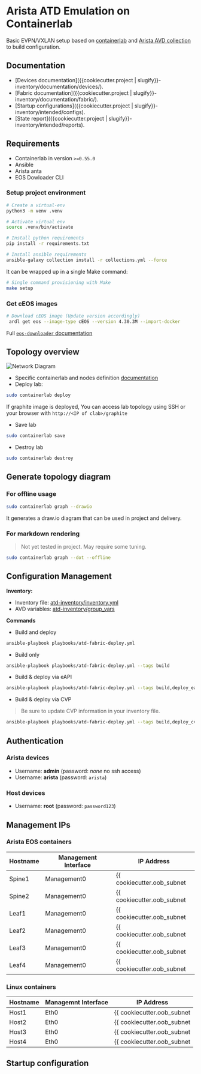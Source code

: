 # Arista ATD Emulation on Containerlab

Basic EVPN/VXLAN setup based on [containerlab](https://containerlab.dev/) and [Arista AVD collection](https://avs.arista.com) to build configuration.

## Documentation

- [Devices documentation]({{cookiecutter.project | slugify}}-inventory/documentation/devices/).
- [Fabric documentation]({{cookiecutter.project | slugify}}-inventory/documentation/fabric/).
- [Startup configurations]({{cookiecutter.project | slugify}}-inventory/intended/configs).
- [State report]({{cookiecutter.project | slugify}}-inventory/intended/reports).

## Requirements

- Containerlab in version `>=0.55.0`
- Ansible
- Arista anta
- EOS Dowloader CLI

### Setup project environment

```bash
# Create a virtual-env
python3 -m venv .venv

# Activate virtual env
source .venv/bin/activate

# Install python requirements
pip install -r requirements.txt

# Install ansible requirements
ansible-galaxy collection install -r collections.yml --force
```

It can be wrapped up in a single Make command:

```bash
# Single command provisioning with Make
make setup
```

### Get cEOS images

```bash
# Download cEOS image (Update version accordingly)
 ardl get eos --image-type cEOS --version 4.30.3M --import-docker
```

Full [`eos-downloader` documentation](https://github.com/titom73/eos-downloader)

## Topology overview

![Network Diagram](topology.png)

- Specific containerlab and nodes definition [documentation](./docs/clab.md)
- Deploy lab:

```bash
sudo containerlab deploy
```

If graphite image is deployed, You can access lab topology using SSH or your browser with `http://<IP of clab>/graphite`

- Save lab

```bash
sudo containerlab save
```

- Destroy lab

```bash
sudo containerlab destroy
```

## Generate topology diagram

### For offline usage

```bash
sudo containerlab graph --drawio
```

It generates a draw.io diagram that can be used in project and delivery.

### For markdown rendering

> Not yet tested in project. May require some tuning.

```bash
sudo containerlab graph --dot --offline
```

## Configuration Management

__Inventory:__

- Inventory file: [atd-inventory/inventory.yml](atd-inventory/inventory.yml)
- AVD variables: [atd-inventory/group_vars](atd-inventory/group_vars)

__Commands__

- Build and deploy

```bash
ansible-playbook playbooks/atd-fabric-deploy.yml
```

- Build only

```bash
ansible-playbook playbooks/atd-fabric-deploy.yml --tags build
```

- Build & deploy via eAPI

```bash
ansible-playbook playbooks/atd-fabric-deploy.yml --tags build,deploy_eapi
```

- Build & deploy via CVP

> Be sure to update CVP information in your inventory file.

```bash
ansible-playbook playbooks/atd-fabric-deploy.yml --tags build,deploy_cvp
```

## Authentication

### Arista devices

- Username: __admin__ (password: _none_ no ssh access)
- Username: __arista__ (password: `arista`)

### Host devices

- Username: __root__ (password: `password123`)

## Management IPs

### Arista EOS containers

| Hostname | Management Interface | IP Address      |
| -------- | -------------------- | --------------  |
| Spine1   | Management0          | {{ cookiecutter.oob_subnet | generate_mgmt_ip(10) }}/24 |
| Spine2   | Management0          | {{ cookiecutter.oob_subnet | generate_mgmt_ip(11) }}/24 |
| Leaf1    | Management0          | {{ cookiecutter.oob_subnet | generate_mgmt_ip(12) }}/24 |
| Leaf2    | Management0          | {{ cookiecutter.oob_subnet | generate_mgmt_ip(13) }}/24 |
| Leaf3    | Management0          | {{ cookiecutter.oob_subnet | generate_mgmt_ip(14) }}/24 |
| Leaf4    | Management0          | {{ cookiecutter.oob_subnet | generate_mgmt_ip(15) }}/24 |

### Linux containers

| Hostname | Managemnt Interface | IP Address      |
| -------- | ------------------- | --------------  |
| Host1    | Eth0                | {{ cookiecutter.oob_subnet | generate_mgmt_ip(16) }}/24 |
| Host2    | Eth0                | {{ cookiecutter.oob_subnet | generate_mgmt_ip(17) }}/24 |
| Host3    | Eth0                | {{ cookiecutter.oob_subnet | generate_mgmt_ip(18) }}/24 |
| Host4    | Eth0                | {{ cookiecutter.oob_subnet | generate_mgmt_ip(19) }}/24 |

## Startup configuration

